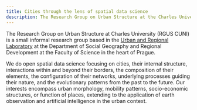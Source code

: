 ```yaml
---
title: Cities through the lens of spatial data science
description: The Research Group on Urban Structure at the Charles University.
---
```


The Research Group on Urban Structure at Charles University (RGUS CUNI) is a small informal research group based in the [Urban and Regional Laboratory](https://urrlab.cz/en/) at the Department of Social Geography and Regional Development at the Faculty of Science in the heart of Prague.

We do <span class="pygment">open spatial data science</span> focusing on <span class="pygment">cities</span>, their internal structure, interactions within and beyond their borders, the composition of their elements, the configuration of their networks, underlying processes guiding their nature, and the evolutionary patterns from the past to the future. Our interests encompass urban morphology, mobility patterns, socio-economic structures, or function of places, extending to the application of earth observation and artificial intelligence in the urban context.
